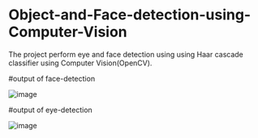 # Object-and-Face-detection-using-Computer-Vision
The project perform eye and face detection using using Haar cascade classifier using Computer Vision(OpenCV).

#output of face-detection 

![image](https://github.com/MahekDwivedi/Object-and-Face-detection-using-Computer-Vision/assets/117574186/ce048015-86c3-4cf2-8978-178e87241e7b)

#output of eye-detection

![image](https://github.com/MahekDwivedi/Object-and-Face-detection-using-Computer-Vision/assets/117574186/b620b422-17ea-48bf-b378-3eed9a8296f1)

